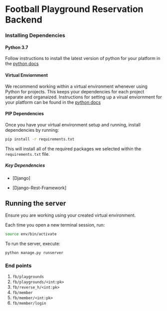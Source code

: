 # Football Playground Reservation Backend

### Installing Dependencies

#### Python 3.7

Follow instructions to install the latest version of python for your platform in the [python docs](https://docs.python.org/3/using/unix.html#getting-and-installing-the-latest-version-of-python)

#### Virtual Enviornment

We recommend working within a virtual environment whenever using Python for projects. This keeps your dependencies for each project separate and organaized. Instructions for setting up a virual enviornment for your platform can be found in the [python docs](https://packaging.python.org/guides/installing-using-pip-and-virtual-environments/)

#### PIP Dependencies

Once you have your virtual environment setup and running, install dependencies by running:

```bash
pip install -r requirements.txt
```

This will install all of the required packages we selected within the `requirements.txt` file.

##### Key Dependencies

- [Django]

- [Django-Rest-Framework]

## Running the server

Ensure you are working using your created virtual environment.

Each time you open a new terminal session, run:

```bash
source env/bin/activate
```

To run the server, execute:

```bash
python manage.py runserver
```

### End points


1. `fb/playgrounds`
2. `fb/playgrounds/<int:pk>`
3. `fb/reverse_h/<int:pk>`
4. `fb/member`
5. `fb/member/<int:pk>`
6. `fb/member/login`
